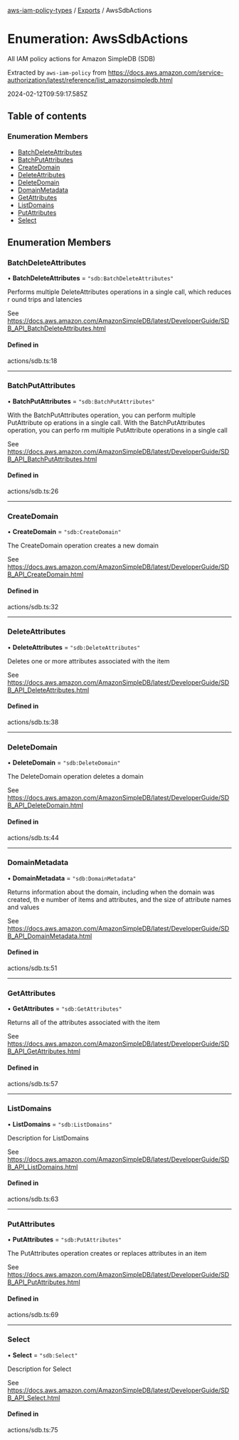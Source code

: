 [aws-iam-policy-types](../README.md) / [Exports](../modules.md) / AwsSdbActions

# Enumeration: AwsSdbActions

All IAM policy actions for Amazon SimpleDB (SDB)

Extracted by `aws-iam-policy` from
https://docs.aws.amazon.com/service-authorization/latest/reference/list_amazonsimpledb.html

2024-02-12T09:59:17.585Z

## Table of contents

### Enumeration Members

- [BatchDeleteAttributes](AwsSdbActions.md#batchdeleteattributes)
- [BatchPutAttributes](AwsSdbActions.md#batchputattributes)
- [CreateDomain](AwsSdbActions.md#createdomain)
- [DeleteAttributes](AwsSdbActions.md#deleteattributes)
- [DeleteDomain](AwsSdbActions.md#deletedomain)
- [DomainMetadata](AwsSdbActions.md#domainmetadata)
- [GetAttributes](AwsSdbActions.md#getattributes)
- [ListDomains](AwsSdbActions.md#listdomains)
- [PutAttributes](AwsSdbActions.md#putattributes)
- [Select](AwsSdbActions.md#select)

## Enumeration Members

### BatchDeleteAttributes

• **BatchDeleteAttributes** = ``"sdb:BatchDeleteAttributes"``

Performs multiple DeleteAttributes operations in a single call, which reduces r
ound trips and latencies

See https://docs.aws.amazon.com/AmazonSimpleDB/latest/DeveloperGuide/SDB_API_BatchDeleteAttributes.html

#### Defined in

actions/sdb.ts:18

___

### BatchPutAttributes

• **BatchPutAttributes** = ``"sdb:BatchPutAttributes"``

With the BatchPutAttributes operation, you can perform multiple PutAttribute op
erations in a single call. With the BatchPutAttributes operation, you can perfo
rm multiple PutAttribute operations in a single call

See https://docs.aws.amazon.com/AmazonSimpleDB/latest/DeveloperGuide/SDB_API_BatchPutAttributes.html

#### Defined in

actions/sdb.ts:26

___

### CreateDomain

• **CreateDomain** = ``"sdb:CreateDomain"``

The CreateDomain operation creates a new domain

See https://docs.aws.amazon.com/AmazonSimpleDB/latest/DeveloperGuide/SDB_API_CreateDomain.html

#### Defined in

actions/sdb.ts:32

___

### DeleteAttributes

• **DeleteAttributes** = ``"sdb:DeleteAttributes"``

Deletes one or more attributes associated with the item

See https://docs.aws.amazon.com/AmazonSimpleDB/latest/DeveloperGuide/SDB_API_DeleteAttributes.html

#### Defined in

actions/sdb.ts:38

___

### DeleteDomain

• **DeleteDomain** = ``"sdb:DeleteDomain"``

The DeleteDomain operation deletes a domain

See https://docs.aws.amazon.com/AmazonSimpleDB/latest/DeveloperGuide/SDB_API_DeleteDomain.html

#### Defined in

actions/sdb.ts:44

___

### DomainMetadata

• **DomainMetadata** = ``"sdb:DomainMetadata"``

Returns information about the domain, including when the domain was created, th
e number of items and attributes, and the size of attribute names and values

See https://docs.aws.amazon.com/AmazonSimpleDB/latest/DeveloperGuide/SDB_API_DomainMetadata.html

#### Defined in

actions/sdb.ts:51

___

### GetAttributes

• **GetAttributes** = ``"sdb:GetAttributes"``

Returns all of the attributes associated with the item

See https://docs.aws.amazon.com/AmazonSimpleDB/latest/DeveloperGuide/SDB_API_GetAttributes.html

#### Defined in

actions/sdb.ts:57

___

### ListDomains

• **ListDomains** = ``"sdb:ListDomains"``

Description for ListDomains

See https://docs.aws.amazon.com/AmazonSimpleDB/latest/DeveloperGuide/SDB_API_ListDomains.html

#### Defined in

actions/sdb.ts:63

___

### PutAttributes

• **PutAttributes** = ``"sdb:PutAttributes"``

The PutAttributes operation creates or replaces attributes in an item

See https://docs.aws.amazon.com/AmazonSimpleDB/latest/DeveloperGuide/SDB_API_PutAttributes.html

#### Defined in

actions/sdb.ts:69

___

### Select

• **Select** = ``"sdb:Select"``

Description for Select

See https://docs.aws.amazon.com/AmazonSimpleDB/latest/DeveloperGuide/SDB_API_Select.html

#### Defined in

actions/sdb.ts:75
